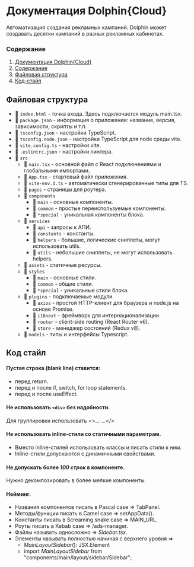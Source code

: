 # Документация Dolphin{Cloud}
Автоматизация создания рекламных кампаний. Dolphin может создавать десятки кампаний в разных рекламных кабинетах.

### Содержание
1. [Документация Dolphin{Cloud}](#документация-dolphincloud)
2. [Содержание](#содержание)
3. [Файловая структура](#файловая-структура)
4. [Код-стайл](#код-стайл)

## Файловая структура
- :page_facing_up: <code>index.html</code> - точка входа. Здесь подключается модуль main.tsx.
- :page_facing_up: <code>package.json</code> - информация о приложении: название, версия, зависимости, скрипты и т.п.
- :page_facing_up: <code>tsconfig.json</code> - настройки TypeScript.
- :page_facing_up: <code>tsconfig.node.json</code> - настройки TypeScript для node среды vite.
- :page_facing_up: <code>vite.config.ts</code> - настройки vite.
- :page_facing_up: <code>.eslintrc.json</code> - настройки линтера.
- :file_folder: <code>src</code>
  - :page_facing_up: <code>main.tsx</code> - основной файл c React подключениями и глобальными импортами.
  - :page_facing_up: <code>App.tsx</code> - стартовый файл приложения.
  - :page_facing_up: <code>vite-env.d.ts</code> - автоматически сгенерированные типы для TS.
  - :file_folder: <code>pages</code> - страницы для роутера.
  - :file_folder: <code>components</code>
    - :file_folder: <code>main</code> - основные компоненты.
    - :file_folder: <code>common</code> - простые переиспользуемые компоненты.
    - :file_folder: <code>**special*</code> - уникальная компоненты блока.
  - :file_folder: <code>services</code>
    - :file_folder: <code>api</code> - запросы к АПИ.
    - :file_folder: <code>constants</code> - константы.
    - :file_folder: <code>helpers</code> - большие, логические сниппеты, могут использовать utils.
    - :file_folder: <code>utils</code> - небольшие сниппеты, не могут использовать helpers.
  - :file_folder: <code>assets</code> - статичные ресурсы.
  - :file_folder: <code>styles</code>
    - :file_folder: <code>main</code> - основные стили.
    - :file_folder: <code>common</code> - общие стили.
    - :file_folder: <code>**special*</code> - уникальные стили блока.
  - :file_folder: <code>plugins</code> - подключаемые модули.
    - :file_folder: <code>axios</code> - простой HTTP-клиент для браузера и node.js на основе Promise.
    - :file_folder: <code>i18next</code> - фреймворк для интернационализации.
    - :file_folder: <code>router</code> - client-side routing (React Router v6).
    - :file_folder: <code>store</code> - менеджер состояний (Redux v8).
  - :file_folder: <code>models</code> - типы и интерфейсы Typescript.

## Код стайл

#### Пустая строка (blank line) ставится:
- перед return.
- перед и после if, switch, for loop statements.
- перед и после useEffect.

#### Не использовать <code>\<div></code> без надобности.
Для группировки использовать <>... ...</>

#### Не использовать inline-стили со статичными параметрам.
- Вместо inline-стилей использовать классы и писать стили к ним.
- Inline-стили допускаются с динамичными свойствами.

#### Не допускать более *100 строк* в компоненте.
Нужно декомпозировать в более мелкие компоненты.

#### Нейминг.
- Названия компонентов писать в Pascal case => TabPanel.
- Методы/функции писать в Camel case => setAppData().
- Константы писать в Screaming snake case => MAIN_URL.
- Роуты писать в Kebab case => /ads-manager.
- Файлы называть односложно => *Sidebar.tsx*.
- Элементы называть полностью начиная с верхнего уровня =>
  - *MainLayoutSidebar*(): JSX.Element
  - import *MainLayoutSidebar* from "components/main/layout/sidebar/Sidebar";
